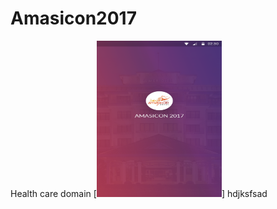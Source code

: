 # Amasicon2017
Health care domain 
[<img src="https://github.com/raheez/Amasicon2017/blob/master/1-splash.png" width="200" height="250">]
hdjksfsad
